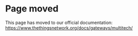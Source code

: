 # Page moved

This page has moved to our official documentation: https://www.thethingsnetwork.org/docs/gateways/multitech/
